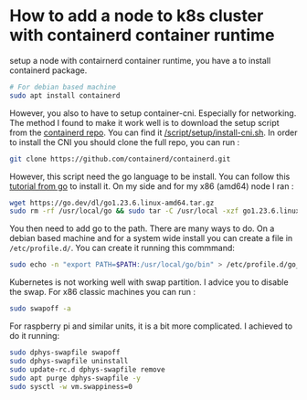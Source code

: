 # How to add a node to k8s cluster with containerd container runtime

setup a node with contairnerd container runtime, you have a to install containerd package.
```bash
# For debian based machine
sudo apt install containerd
```

However, you also to have to setup container-cni. Especially for networking.
The method I found to make it work well is to download the setup script from the [containerd repo](https://github.com/containerd/containerd).
You can find it [/script/setup/install-cni.sh](https://github.com/containerd/containerd/blob/main/script/setup/install-cni).
In order to install the CNI you should clone the full repo, you can run :
```bash
git clone https://github.com/containerd/containerd.git
```
However, this script need the go language to be install.
You can follow this [tutorial from go](https://go.dev/doc/install) to install it.
On my side and for my x86 (amd64) node I ran :
```bash
wget https://go.dev/dl/go1.23.6.linux-amd64.tar.gz
sudo rm -rf /usr/local/go && sudo tar -C /usr/local -xzf go1.23.6.linux-amd64.tar.gz
```
You then need to add go to the path.
There are many ways to do. On a debian based machine and for a system wide install you can create a file in `/etc/profile.d/`.
You can create it running this commmand:
```bash
sudo echo -n "export PATH=$PATH:/usr/local/go/bin" > /etc/profile.d/go_bin_path.sh
```
Kubernetes is not working well with swap partition.
I advice you to disable the swap.
For x86 classic machines you can run :
```bash
sudo swapoff -a
```
For raspberry pi and similar units, it is a bit more complicated.
I achieved to do it running:
```bash
sudo dphys-swapfile swapoff
sudo dphys-swapfile uninstall
sudo update-rc.d dphys-swapfile remove
sudo apt purge dphys-swapfile -y
sudo sysctl -w vm.swappiness=0
```
